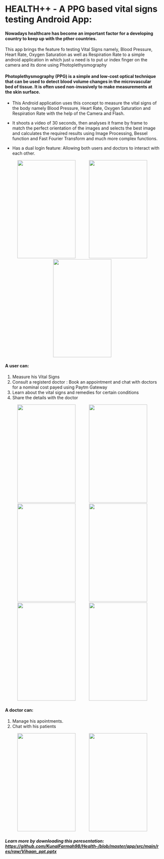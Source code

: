# HEALTH++ - A  PPG based vital signs testing Android App:

#### Nowadays healthcare has become an important factor for a developing country to keep up with the pther countries.
This app brings the feature fo testing Vital Signs namely, Blood Pressure, Heart Rate, Oxygen Saturation as well as Respiration Rate to a simple android application in which just u need is to put ur index finger on the camera and its done using Photoplethysmography

#### Photoplethysmography (PPG) is a simple and low-cost optical technique that can be used to detect blood volume changes in the microvascular bed of tissue. It is often used non-invasively to make measurements at the skin surface.

* This Android application uses this concept to measure the vital signs of the body namely Blood Pressure, Heart Rate, Oxygen Saturation and Respiration Rate with the help of the Camera and Flash.

* It shoots a video of 30 seconds, then analyses it frame by frame to match the perfect orientation of the images and selects the best image 
and calculates the required results using Image Processing, Bessel function and Fast Fourier Transform and much more complex functions.

* Has a dual login feature: Allowing both users and doctors to interact with each other.

<p align = "center">
  <img hspace= "20" src="https://github.com/KunalFarmah98/Health-/blob/master/app/src/main/res/raw/Screenshot_20190326-012659.png" width = "190" height = "320">
  <img hspace= "20" src="https://github.com/KunalFarmah98/Health-/blob/master/app/src/main/res/raw/Screenshot_20190326-012705.png" width = "190" height = "320">
  <img hspace= "20" src="https://github.com/KunalFarmah98/Health-/blob/master/app/src/main/res/raw/Screenshot%20(1165).png" width = "190" height = "320">
  
  </p>

#### A user can:
1. Measure his Vital Signs
2. Consult a registerd doctor : Book an appointment and chat with doctors for a nominal cost payed using Paytm Gateway
3. Learn about the vital signs and remedies for certain conditions
4. Share the details with the doctor 

<p align = "center">
  <img hspace= "20" src="https://github.com/KunalFarmah98/Health-/blob/master/app/src/main/res/raw/Screenshot_20190326-012811.png" width = "190" height = "320">
  <img hspace= "20" src="https://github.com/KunalFarmah98/Health-/blob/master/app/src/main/res/raw/Screenshot_20190326-012739.png" width = "190" height = "320">
  <img hspace= "20" src="https://github.com/KunalFarmah98/Health-/blob/master/app/src/main/res/raw/Screenshot_20190326-012823.png" width = "190" height = "320">
  <img hspace= "20" src="https://github.com/KunalFarmah98/Health-/blob/master/app/src/main/res/raw/Screenshot_20190326-012833.png" width = "190" height = "320">
  
   <img hspace= "20" src="https://github.com/KunalFarmah98/Health-/blob/master/app/src/main/res/raw/Screenshot_20190326-012847.png" width = "190" height = "320">
  <img hspace= "20" src="https://github.com/KunalFarmah98/Health-/blob/master/app/src/main/res/raw/Screenshot_20190326-012857.png" width = "190" height = "320">

</p>

#### A doctor can:
1. Manage his apointments.
2. Chat with his patients

<p align = "center">
  <img hspace= "20" src="https://github.com/KunalFarmah98/Health-/blob/master/app/src/main/res/raw/Screenshot%20(1163).png" width = "190" height = "320">
  <img hspace= "20" src="https://github.com/KunalFarmah98/Health-/blob/master/app/src/main/res/raw/Screenshot%20(1164).png" width = "190" height = "320">
  </p>


##### Learn more by downloading this peresentation: https://github.com/KunalFarmah98/Health-/blob/master/app/src/main/res/raw/Vihaan_ppt.pptx
